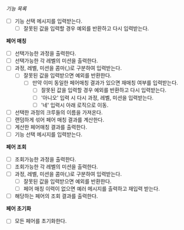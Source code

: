 *기능 목록*

- [ ] 기능 선택 메시지를 입력받는다.
    - [ ] 잘못된 값을 입력할 경우 예외를 반환하고 다시 입력받는다.

**페어 매칭**

- [ ] 선택가능한 과정을 출력한다.
- [ ] 선택가능한 각 레벨의 미션을 출력한다.
- [ ] 과정, 레벨, 미션을 콤마(,)로 구분하여 입력받는다.
  - [ ] 잘못된 값을 입력받으면 예외를 반환한다.
    - [ ] 만약 이미 동일한 페어매칭 결과가 있으면 재매칭 여부를 입력받는다.
        - [ ] 잘못된 값을 입력할 경우 예외를 반환하고 다시 입력받는다.
        - [ ] '아니오' 입력 시 다시 과정, 레벨, 미션을 입력받는다.
        - [ ] '네' 입력시 아래 로직으로 이동.
- [ ] 선택한 과정의 크루들의 이름을 가져온다.
- [ ] 랜덤하게 섞어 페어 매칭 결과를 계산한다.
- [ ] 계산한 페어매칭 결과를 출력한다.
- [ ] 기능 선택 메시지를 입력받는다.

**페어 조회**
- [ ] 조회가능한 과정을 출력한다.
- [ ] 조회가능한 각 레벨의 미션을 출력한다.
- [ ] 과정, 레벨, 미션을 콤마(,)로 구분하여 입력받는다.
  - [ ] 잘못된 값을 입력받으면 예외를 반환한다.
  - [ ] 페어 매칭 이력이 없으면 예러 메시지를 출력하고 재입력 받는다.
- [ ] 해당하는 페어의 조회 결과를 출력한다.

**페어 초기화**
- [ ] 모든 페어를 초기화한다.
